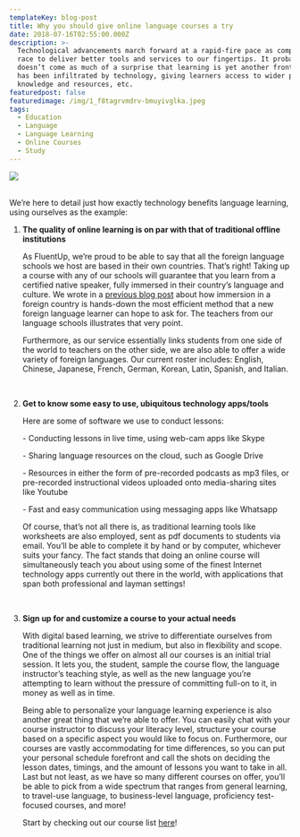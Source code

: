 ```yaml
---
templateKey: blog-post
title: Why you should give online language courses a try
date: 2018-07-16T02:55:00.000Z
description: >-
  Technological advancements march forward at a rapid-fire pace as companies
  race to deliver better tools and services to our fingertips. It probably
  doesn’t come as much of a surprise that learning is yet another frontier that
  has been infiltrated by technology, giving learners access to wider pools of
  knowledge and resources, etc.
featuredpost: false
featuredimage: /img/1_f8tagrvmdrv-bmuyivglka.jpeg
tags:
  - Education
  - Language
  - Language Learning
  - Online Courses
  - Study
---
```

![](/img/1_f8tagrvmdrv-bmuyivglka.jpeg)

<br>We’re here to detail just how exactly technology benefits language learning, using ourselves as the example:

1. **The quality of online learning is on par with that of traditional offline institutions** <p>As FluentUp, we’re proud to be able to say that all the foreign language schools we host are based in their own countries. That’s right! Taking up a course with any of our schools will guarantee that you learn from a certified native speaker, fully immersed in their country’s language and culture. We wrote in a [previous blog post](https://blog.fluentup.com/is-studying-a-foreign-language-abroad-better-than-studying-in-your-home-country/) about how immersion in a foreign country is hands-down the most efficient method that a new foreign language learner can hope to ask for. The teachers from our language schools illustrates that very point.
   
   Furthermore, as our service essentially links students from one side of the world to teachers on the other side, we are also able to offer a wide variety of foreign languages. Our current roster includes: English, Chinese, Japanese, French, German, Korean, Latin, Spanish, and Italian.</p><br>
2. **Get to know some easy to use, ubiquitous technology apps/tools** <p>Here are some of software we use to conduct lessons:
   
   \-  Conducting lessons in live time, using web-cam apps like Skype
   
   \-  Sharing language resources on the cloud, such as Google Drive
   
   \-  Resources in either the form of pre-recorded podcasts as mp3 files, or pre-recorded instructional videos uploaded onto media-sharing sites like Youtube
   
   \-  Fast and easy communication using messaging apps like Whatsapp
   
   Of course, that’s not all there is, as traditional learning tools like worksheets are also employed, sent as pdf documents to students via email. You’ll be able to complete it by hand or by computer, whichever suits your fancy. The fact stands that doing an online course will simultaneously teach you about using some of the finest Internet technology apps currently out there in the world, with applications that span both professional and layman settings!</p><br>
3. **Sign up for and customize a course to your actual needs** <p>With digital based learning, we strive to differentiate ourselves from traditional learning not just in medium, but also in flexibility and scope. One of the things we offer on almost all our courses is an initial trial session. It lets you, the student, sample the course flow, the language instructor’s teaching style, as well as the new language you’re attempting to learn without the pressure of committing full-on to it, in money as well as in time.
   
   Being able to personalize your language learning experience is also another great thing that we’re able to offer. You can easily chat with your course instructor to discuss your literacy level, structure your course based on a specific aspect you would like to focus on. Furthermore, our courses are vastly accommodating for time differences, so you can put your personal schedule forefront and call the shots on deciding the lesson dates, timings, and the amount of lessons you want to take in all. Last but not least, as we have so many different courses on offer, you’ll be able to pick from a wide spectrum that ranges from general learning, to travel-use language, to business-level language, proficiency test-focused courses, and more!
   
   Start by checking out our course list [here](https://fluentup.com/search)!</p><br>
